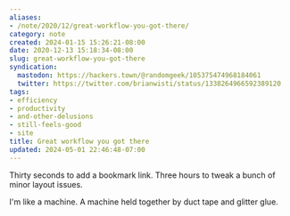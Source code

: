 ```yaml
---
aliases:
- /note/2020/12/great-workflow-you-got-there/
category: note
created: 2024-01-15 15:26:21-08:00
date: 2020-12-13 15:18:34-08:00
slug: great-workflow-you-got-there
syndication:
  mastodon: https://hackers.town/@randomgeek/105375474968184061
  twitter: https://twitter.com/brianwisti/status/1338264966592389120
tags:
- efficiency
- productivity
- and-other-delusions
- still-feels-good
- site
title: Great workflow you got there
updated: 2024-05-01 22:46:48-07:00
---
```


Thirty seconds to add a bookmark link. Three hours to tweak a bunch of minor layout issues.

I'm like a machine. A machine held together by duct tape and glitter glue.